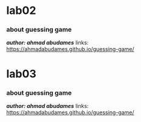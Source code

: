 # lab02

### about guessing game
***author: ahmad abudames***
links: https://ahmadabudames.github.io/guessing-game/



# lab03

### about guessing game
***author: ahmad abudames***
links: https://ahmadabudames.github.io/guessing-game/
